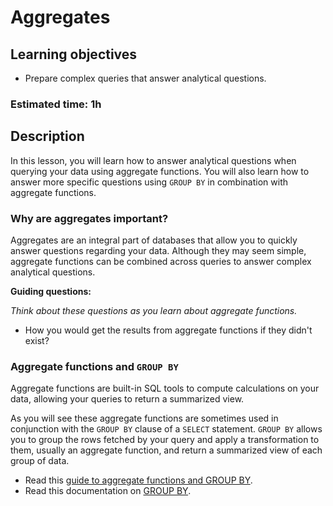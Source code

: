 # Aggregates

## Learning objectives
- Prepare complex queries that answer analytical questions.

### Estimated time: 1h

## Description
In this lesson, you will learn how to answer analytical questions when querying your data using aggregate functions. You will also learn how to answer more specific questions using `GROUP BY` in combination with aggregate functions.

### Why are aggregates important?
Aggregates are an integral part of databases that allow you to quickly answer questions regarding your data. Although they may seem simple, aggregate functions can be combined across queries to answer complex analytical questions.

**Guiding questions:**

*Think about these questions as you learn about aggregate functions.*

- How you would get the results from aggregate functions if they didn't exist?

### Aggregate functions and `GROUP BY`
Aggregate functions are built-in SQL tools to compute calculations on your data, allowing your queries to return a summarized view.

As you will see these aggregate functions are sometimes used in conjunction with the `GROUP BY` clause of a `SELECT` statement. `GROUP BY` allows you to group the rows fetched by your query and apply a transformation to them, usually an aggregate function, and return a summarized view of each group of data.

- Read this [guide to aggregate functions and GROUP BY](https://learnsql.com/blog/beginners-guide-sql-aggregate-functions/).
- Read this documentation on [GROUP BY](https://www.tutorialspoint.com/sql/sql-group-by.htm).
